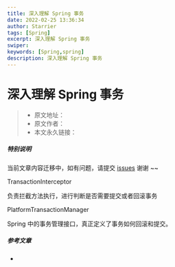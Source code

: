 ```yaml
---
title: 深入理解 Spring 事务
date: 2022-02-25 13:36:34
author: Starrier
tags: [Spring]
excerpt: 深入理解 Spring 事务
swiper:
keywords: [Spring,spring]
description: 深入理解 Spring 事务
---
```


# 深入理解 Spring 事务

> * 原文地址：[]()
> * 原文作者：[]()
> * 本文永久链接：[]()

##### **特别说明**

当前文章内容迁移中，如有问题，请提交 [issues](https://github.com/Starrier/starrier.github.io/issues) 谢谢 ~~


TransactionInterceptor

负责拦截方法执行，进行判断是否需要提交或者回滚事务

PlatformTransactionManager

Spring 中的事务管理接口，真正定义了事务如何回滚和提交。

##### 参考文章

- []()
